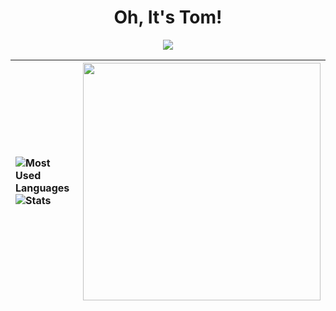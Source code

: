 <div align="center">
  
<h1>Oh, It's Tom!</h1>
<img src="https://lanyard.kyrie25.me/api/788746150828179456?bg=282a36&gradient=DD6387-DD6387&&waveSpotifyColor=DD6387&waveColor=DD6387"/>

![Most Used Languages](https://github-readme-stats.vercel.app/api/top-langs/?username=OhItsTom&layout=compact&theme=dracula&langs_count=8) <br> ![Stats](https://github-readme-stats.vercel.app/api?username=OhItsTom&show_icons=true&theme=dracula)|<img src="https://spotify-github-profile.vercel.app/api/view?uid=mrcool06&cover_image=true&theme=default&show_offline=false&background_color=282a36&interchange=true&bar_color_cover=true" style="height: 380px;" /> 
|:--|:-:| 
  
</div>
